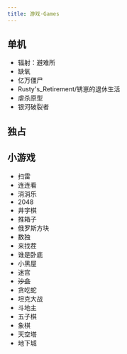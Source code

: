 ```yaml
---
title: 游戏·Games
---
```


## 单机

- 辐射：避难所
- 缺氧
- 亿万僵尸
- Rusty's_Retirement/锈崽的退休生活
- 虐杀原型
- 银河破裂者

## 独占

## 小游戏

- 扫雷
- 连连看
- 消消乐
- 2048
- 井字棋
- 推箱子
- 俄罗斯方块
- 数独
- 来找茬
- 谁是卧底
- 小黑屋
- 迷宫
- ~~沙盒~~
- 贪吃蛇
- 坦克大战
- 斗地主
- 五子棋
- 象棋
- 天空塔
- 地下城
